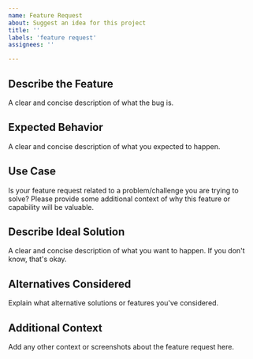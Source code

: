 ```yaml
---
name: Feature Request
about: Suggest an idea for this project
title: ''
labels: 'feature request'
assignees: ''

---
```

## Describe the Feature
A clear and concise description of what the bug is. 

## Expected Behavior
A clear and concise description of what you expected to happen.

## Use Case
Is your feature request related to a problem/challenge you are trying to solve? Please provide some additional context of why this feature or capability will be valuable.

## Describe Ideal Solution
A clear and concise description of what you want to happen. If you don't know, that's okay.

## Alternatives Considered
Explain what alternative solutions or features you've considered.

## Additional Context
Add any other context or screenshots about the feature request here.
